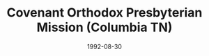 ---
date: &id001 1992-08-30
end_date: 2000-08-10
location:
  address: null
  city: Columbia
  state: TN
minister:
- end: 1994-01-01
  name: James Garretson
  start: 1992-08-30
  type: Organizing Pastor
- end: 2000-08-10
  name: Mark Smith
  start: 1995-01-01
  type: Organizing Pastor
ministers:
- James Garretson
- Mark Smith
name: Covenant Orthodox Presbyterian Mission
names: null
origination_date: *id001
raw_data: 'TN    Columbia

  Covenant Orthodox Presbyterian Mission  (August 30, 1992-August 10, 2000)

  Org. Pastors: James Garretson, 1992-94

  Mark Smith, 1995-2000

  '
received_from: null
states:
- TN
status:
  active: false
  end_date: null
  reason: null
  received_from: null
  withdrawal_to: null
title: Covenant Orthodox Presbyterian Mission (Columbia TN)
year_established:
- 1992

---